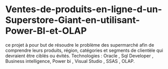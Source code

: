 # Ventes-de-produits-en-ligne-d-un-Superstore-Giant-en-utilisant-Power-BI-et-OLAP
ce projet à pour but de résoudre le problème des supermarché afin de comprendre leurs produits, région, catégories et segments de clientèle qui devraient être ciblés ou évités. Technologies : Oracle , Sql Developer , Business intelligence, Power bi , Visual Studio , SSAS , OLAP.
